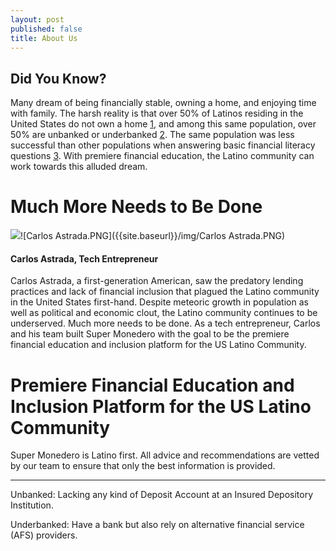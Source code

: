```yaml
---
layout: post
published: false
title: About Us
---
```


## Did You Know? 

Many dream of being financially stable, owning a home, and enjoying time with family. The harsh reality is that over 50% of Latinos residing in the United States do not own a home [1], and among this same population, over 50% are unbanked or underbanked [2]. The same population was less successful than other populations when answering basic financial literacy questions [3].  With premiere financial education, the Latino community can work towards this alluded dream.

# **Much More Needs to Be Done**

![]({{site.baseurl}}/img/Carlos%20Astrada.PNG)![Carlos Astrada.PNG]({{site.baseurl}}/img/Carlos Astrada.PNG)

#### Carlos Astrada, Tech Entrepreneur

Carlos Astrada, a first-generation American, saw the predatory lending practices and lack of financial inclusion that plagued the Latino community in the United States first-hand. Despite meteoric growth in population as well as political and economic clout, the Latino community continues to be underserved.  Much more needs to be done. As a tech entrepreneur, Carlos and his team built Super Monedero with the goal to be the premiere financial education and inclusion platform for the US Latino Community.

# **Premiere Financial Education and Inclusion Platform for the US Latino Community**

Super Monedero is Latino first. All advice and recommendations are vetted by our team to ensure that only the best information is provided.


____________________________________________________________________________________________________________
[1]: http://hispanicwealthproject.org/shhr/2015-SHHR-FINAL-FF.pdf
[2]: https://www.fdic.gov/householdsurvey/2015/2015execsumm.pdf
[3]: https://www.fdic.gov/householdsurvey/2015/2015execsumm.pdf 

Unbanked: Lacking any kind of Deposit Account at an Insured Depository Institution. 

Underbanked: Have a bank but also rely on alternative financial service (AFS) providers.
